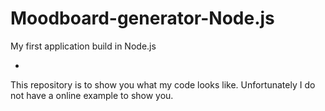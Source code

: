 # Moodboard-generator-Node.js
My first application build in Node.js

-

This repository is to show you what my code looks like. Unfortunately I do not have a online example to show you.
